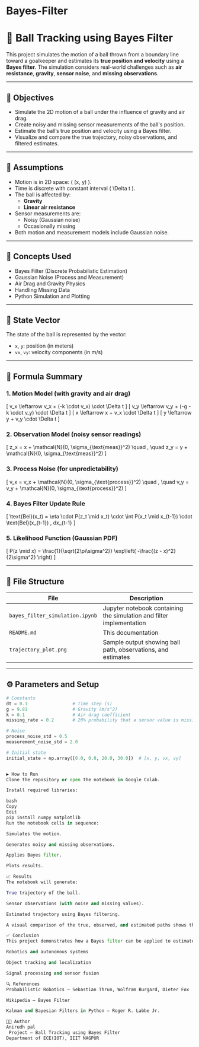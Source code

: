 # Bayes-Filter
# 🧠 Ball Tracking using Bayes Filter

This project simulates the motion of a ball thrown from a boundary line toward a goalkeeper and estimates its **true position and velocity** using a **Bayes filter**. The simulation considers real-world challenges such as **air resistance**, **gravity**, **sensor noise**, and **missing observations**.

---

## 🎯 Objectives

- Simulate the 2D motion of a ball under the influence of gravity and air drag.
- Create noisy and missing sensor measurements of the ball's position.
- Estimate the ball’s true position and velocity using a Bayes filter.
- Visualize and compare the true trajectory, noisy observations, and filtered estimates.

---

## 🧪 Assumptions

- Motion is in 2D space: \( (x, y) \).
- Time is discrete with constant interval \( \Delta t \).
- The ball is affected by:
  - **Gravity**
  - **Linear air resistance**
- Sensor measurements are:
  - Noisy (Gaussian noise)
  - Occasionally missing
- Both motion and measurement models include Gaussian noise.

---

## 🧠 Concepts Used

- Bayes Filter (Discrete Probabilistic Estimation)
- Gaussian Noise (Process and Measurement)
- Air Drag and Gravity Physics
- Handling Missing Data
- Python Simulation and Plotting

---

## 🔢 State Vector

The state of the ball is represented by the vector:

- `x`, `y`: position (in meters)
- `vx`, `vy`: velocity components (in m/s)

---

## 🧮 Formula Summary

### 1. Motion Model (with gravity and air drag)

\[
v_x \leftarrow v_x + (-k \cdot v_x) \cdot \Delta t
\]
\[
v_y \leftarrow v_y + (-g - k \cdot v_y) \cdot \Delta t
\]
\[
x \leftarrow x + v_x \cdot \Delta t
\]
\[
y \leftarrow y + v_y \cdot \Delta t
\]

### 2. Observation Model (noisy sensor readings)

\[
z_x = x + \mathcal{N}(0, \sigma_{\text{meas}}^2)
\quad , \quad
z_y = y + \mathcal{N}(0, \sigma_{\text{meas}}^2)
\]

### 3. Process Noise (for unpredictability)

\[
v_x = v_x + \mathcal{N}(0, \sigma_{\text{process}}^2)
\quad , \quad
v_y = v_y + \mathcal{N}(0, \sigma_{\text{process}}^2)
\]

### 4. Bayes Filter Update Rule

\[
\text{Bel}(x_t) = \eta \cdot P(z_t \mid x_t) \cdot \int P(x_t \mid x_{t-1}) \cdot \text{Bel}(x_{t-1}) \, dx_{t-1}
\]

### 5. Likelihood Function (Gaussian PDF)

\[
P(z \mid x) = \frac{1}{\sqrt{2\pi\sigma^2}} \exp\left( -\frac{(z - x)^2}{2\sigma^2} \right)
\]

---

## 📁 File Structure

| File | Description |
|------|-------------|
| `bayes_filter_simulation.ipynb` | Jupyter notebook containing the simulation and filter implementation |
| `README.md` | This documentation |
| `trajectory_plot.png` | Sample output showing ball path, observations, and estimates |

---

## ⚙️ Parameters and Setup

```python
# Constants
dt = 0.1                 # Time step (s)
g = 9.81                 # Gravity (m/s^2)
k = 0.1                  # Air drag coefficient
missing_rate = 0.2       # 20% probability that a sensor value is missing

# Noise
process_noise_std = 0.5
measurement_noise_std = 2.0

# Initial state
initial_state = np.array([0.0, 0.0, 20.0, 30.0])  # [x, y, vx, vy]


▶️ How to Run
Clone the repository or open the notebook in Google Colab.

Install required libraries:

bash
Copy
Edit
pip install numpy matplotlib
Run the notebook cells in sequence:

Simulates the motion.

Generates noisy and missing observations.

Applies Bayes filter.

Plots results.

📈 Results
The notebook will generate:

True trajectory of the ball.

Sensor observations (with noise and missing values).

Estimated trajectory using Bayes filtering.

A visual comparison of the true, observed, and estimated paths shows the effectiveness of the filter even with data loss and noise.

✅ Conclusion
This project demonstrates how a Bayes filter can be applied to estimate the state of a system under uncertainty. Despite missing and noisy sensor data, the filter effectively reconstructs the ball’s trajectory by combining prior predictions with available observations. This has applications in:

Robotics and autonomous systems

Object tracking and localization

Signal processing and sensor fusion

🔍 References
Probabilistic Robotics – Sebastian Thrun, Wolfram Burgard, Dieter Fox

Wikipedia – Bayes Filter

Kalman and Bayesian Filters in Python – Roger R. Labbe Jr.

👨‍💻 Author
Anirudh pal
 Project – Ball Tracking using Bayes Filter
Department of ECE(IOT), IIIT NAGPUR











